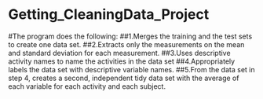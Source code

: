 # Getting_CleaningData_Project
#The program does the following:
##1.Merges the training and the test sets to create one data set.
##2.Extracts only the measurements on the mean and standard deviation for each measurement.
##3.Uses descriptive activity names to name the activities in the data set
##4.Appropriately labels the data set with descriptive variable names.
##5.From the data set in step 4, creates a second, independent tidy data set with the average of each variable for each activity and each subject.

